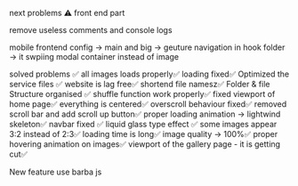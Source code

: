 next problems ⚠️
front end part

remove useless comments and console logs

mobile frontend config -> main and big
-> geuture navigation in hook folder
-> it swpiing modal container instead of image




solved problems ✅
all images loads properly✅
loading fixed✅
Optimized the service files ✅
website is lag free✅
shortend file namesz✅
Folder & file Structure organised ✅
shuffle function work properly✅
fixed viewport of home page✅
everything is centered✅
overscroll behaviour fixed✅
removed scroll bar and add scroll up button✅
proper loading animation -> lightwind skeleton✅
navbar fixed ✅
liquid glass type effect ✅
some images appear 3:2 instead of 2:3✅
loading time is long✅
image quality -> 100%✅
proper hovering animation on images✅
viewport of the gallery page - it is getting cut✅

New feature
use barba js
